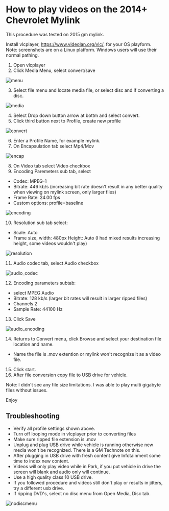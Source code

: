 # How to play videos on the 2014+ Chevrolet Mylink

This procedure was tested on 2015 gm mylink.

Install vlcplayer, https://www.videolan.org/vlc/,  for your OS playform.   
Note: screenshots are on a Linux platform.  Windows users will use their normal pathing.

1. Open vlcplayer
2. Click Media Menu, select convert/save

![menu](images/1.png)

3. Select file menu and locate media file, or select disc and if converting a disc.

![media](images/2.png)

4. Select Drop down button arrow at bottm and select convert.
5. Click third button next to Profile, create new profile

![convert](images/3.png)

6. Enter a Profile Name, for example mylink.
7. On Encapsulation tab select Mp4/Mov

![encap](images/4.png)

8. On Video tab select Video checkbox
9. Encoding Paremeters sub tab, select 
+ Codec: MPEG-1
+ Bitrate: 446 kb/s  (increasing bit rate doesn't result in any better quality when viewing on mylink screen, only larger files)
+ Frame Rate: 24.00 fps
+ Custom options: profile=baseline

![encoding](images/5.png)

10. Resolution sub tab select:
+ Scale: Auto
+ Frame size, width: 480px   Height: Auto    (I had mixed results increasing height, some videos wouldn't play)

![resolution](images/6.png)

11. Audio codec tab, select Audio checkbox

![audio_codec](images/7.png)

12. Encoding parameters subtab:
+ select MPEG Audio
+ Bitrate: 128 kb/s  (larger bit rates will result in larger ripped files)
+ Channels 2
+ Sample Rate: 44100 Hz
13. Click Save

![audio_encoding](images/8.png)

14. Returns to Convert menu, click Browse and select your destination file location and name.  
+ Name the file is .mov extention or mylink won't recognize it as a video file.
15. Click start.
16. After file conversion copy file to USB drive for vehicle. 

Note:
I didn't see any file size limitations.  I was able to play multi gigabyte files without issues.

Enjoy 

## Troubleshooting
* Verify all profile settings shown above.
* Turn off looping mode in vlcplayer prior to converting files
* Make sure ripped file extension is .mov
* Unplug and plug USB drive while vehicle is running otherwise new media won't be recognized.   There is a GM Technote on this.
* After plugging in USB drive with fresh content give Infotainment some time to index new content.
* Videos will only play video while in Park, if you put vehicle in drive the screen will blank and audio only will continue.
* Use a high quality class 10 USB drive.
* If you followed procedure and videos still don't play or results in jitters, try a different usb drive.
* If ripping DVD's, select no disc menu from Open Media, Disc tab.

![nodiscmenu](images/nodiscmenus.png)
